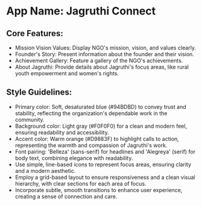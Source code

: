 # **App Name**: Jagruthi Connect

## Core Features:

- Mission Vision Values: Display NGO's mission, vision, and values clearly.
- Founder's Story: Present information about the founder and their vision.
- Achievement Gallery: Feature a gallery of the NGO's achievements.
- About Jagruthi: Provide details about Jagruthi's focus areas, like rural youth empowerment and women's rights.

## Style Guidelines:

- Primary color: Soft, desaturated blue (#94BDBD) to convey trust and stability, reflecting the organization's dependable work in the community.
- Background color: Light gray (#F0F0F0) for a clean and modern feel, ensuring readability and accessibility.
- Accent color: Warm orange (#D9883F) to highlight calls to action, representing the warmth and compassion of Jagruthi's work.
- Font pairing: 'Belleza' (sans-serif) for headlines and 'Alegreya' (serif) for body text, combining elegance with readability.
- Use simple, line-based icons to represent focus areas, ensuring clarity and a modern aesthetic.
- Employ a grid-based layout to ensure responsiveness and a clean visual hierarchy, with clear sections for each area of focus.
- Incorporate subtle, smooth transitions to enhance user experience, creating a sense of connection and care.